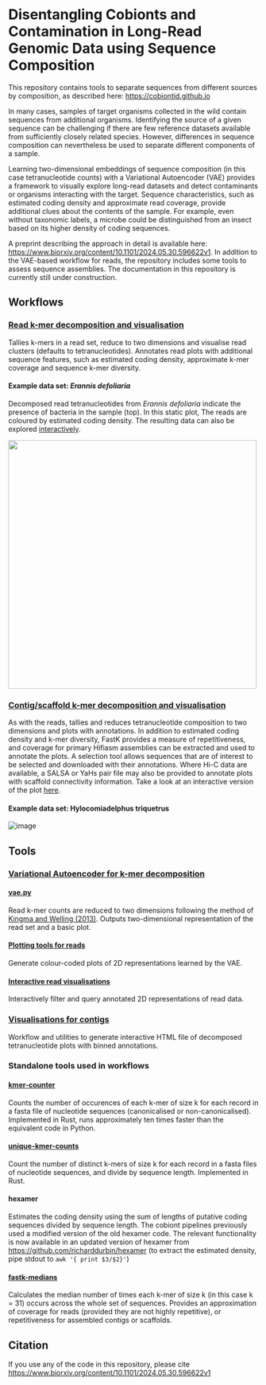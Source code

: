 # Disentangling Cobionts and Contamination in Long-Read Genomic Data using Sequence Composition
This repository contains tools to separate sequences from different sources by composition, as described here: https://cobiontid.github.io

In many cases, samples of target organisms collected in the wild contain sequences from additional organisms. Identifying the source of a given sequence can be challenging if there are few reference datasets available from sufficiently closely related species. However, differences in sequence composition can nevertheless be used to separate different components of a sample.

Learning two-dimensional embeddings of sequence composition (in this case tetranucleotide counts) with a Variational Autoencoder (VAE) provides a framework to visually explore long-read datasets and detect contaminants or organisms interacting with the target. Sequence characteristics, such as estimated coding density and approximate read coverage, provide additional clues about the contents of the sample. For example, even without taxonomic labels, a microbe could be distinguished from an insect based on its higher density of coding sequences.

A preprint describing the approach in detail is available here: https://www.biorxiv.org/content/10.1101/2024.05.30.596622v1. In addition to the VAE-based workflow for reads, the repository includes some tools to assess sequence assemblies. The documentation in this repository is currently still under construction.

## Workflows
### <a href="https://github.com/CobiontID/read_VAE/tree/main/read_tools">Read k-mer decomposition and visualisation</a>

Tallies k-mers in a read set, reduce to two dimensions and visualise read clusters (defaults to tetranucleotides). Annotates read plots with additional sequence features, such as estimated coding density, approximate k-mer coverage and sequence k-mer diversity.

#### Example data set: _Erannis defoliaria_
Decomposed read tetranucleotides from _Erannis defoliaria_ indicate the presence of bacteria in the sample (top). In this static plot, The reads are coloured by estimated coding density. The resulting data can also be explored [interactively](https://github.com/CobiontID/read_VAE/tree/main/read_tools/dashboard).

<img src="https://github.com/CobiontID/read_VAE/assets/10507101/f5e0d934-2da8-4714-88da-96a7f81d8290" width=500>

### <a href="https://github.com/CobiontID/read_VAE/tree/main/contig_tools">Contig/scaffold k-mer decomposition and visualisation</a>

As with the reads, tallies and reduces tetranucleotide composition to two dimensions and plots with annotations. In addition to estimated coding density and k-mer diversity, FastK provides a measure of repetitiveness, and coverage for primary Hifiasm assemblies can be extracted and used to annotate the plots. A selection tool allows sequences that are of interest to be selected and downloaded with their annotations. Where Hi-C data are available, a SALSA or YaHs pair file may also be provided to annotate plots with scaffold connectivity information. Take a look at an interactive version of the plot [here](https://cobiontid.github.io/examples.html#scaffold-tetranucleotide-visualisation).

#### Example data set: Hylocomiadelphus triquetrus
![image](https://user-images.githubusercontent.com/10507101/133108115-a3dbe6af-a602-47d9-a56c-27887d464084.png)


## Tools

### <a href="https://github.com/CobiontID/read_VAE/tree/main/contig_tools/VAE">Variational Autoencoder for k-mer decomposition</a>
#### [vae.py](https://github.com/CobiontID/read_VAE/tree/main/read_tools/VAE)
Read k-mer counts are reduced to two dimensions following the method of <a href="https://arxiv.org/abs/1312.6114">Kingma and Welling (2013)</a>. Outputs two-dimensional representation of the read set and a basic plot.

#### [Plotting tools for reads](https://github.com/CobiontID/read_VAE/tree/main/read_tools/plotting_tools)
Generate colour-coded plots of 2D representations learned by the VAE.

#### [Interactive read visualisations](https://github.com/CobiontID/read_VAE/tree/main/read_tools/dashboard)
Interactively filter and query annotated 2D representations of read data.

### [Visualisations for contigs](https://github.com/CobiontID/read_VAE/tree/main/contig_tools)
Workflow and utilities to generate interactive HTML file of decomposed tetranucleotide plots with binned annotations.

### Standalone tools used in workflows
#### [kmer-counter](https://github.com/CobiontID/kmer-counter)
Counts the number of occurences of each k-mer of size k for each record in a fasta file of nucleotide sequences (canonicalised or non-canonicalised). Implemented in Rust, runs approximately ten times faster than the equivalent code in Python.

#### [unique-kmer-counts](https://github.com/CobiontID/unique-kmer-counts)
Count the number of distinct k-mers of size k for each record in a fasta files of nucleotide sequences, and divide by sequence length. Implemented in Rust.

#### hexamer
Estimates the coding density using the sum of lengths of putative coding sequences divided by sequence length. The cobiont pipelines previously used a modified version of the old hexamer code. The relevant functionality is now available in an updated version of hexamer from
https://github.com/richarddurbin/hexamer (to extract the estimated density, pipe stdout to `awk '{ print $3/$2}'`)

#### [fastk-medians](https://github.com/CobiontID/fastk-medians)
Calculates the median number of times each k-mer of size k (in this case k = 31) occurs across the whole set of sequences. Provides an approximation of coverage for reads (provided they are not highly repetitive), or repetitiveness for assembled contigs or scaffolds.

## Citation
If you use any of the code in this repository, please cite https://www.biorxiv.org/content/10.1101/2024.05.30.596622v1
